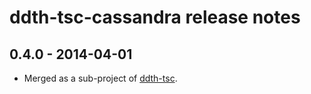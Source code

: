 ddth-tsc-cassandra release notes
================================

0.4.0 - 2014-04-01
------------------
- Merged as a sub-project of [ddth-tsc](https://github.com/DDTH/ddth-tsc).
